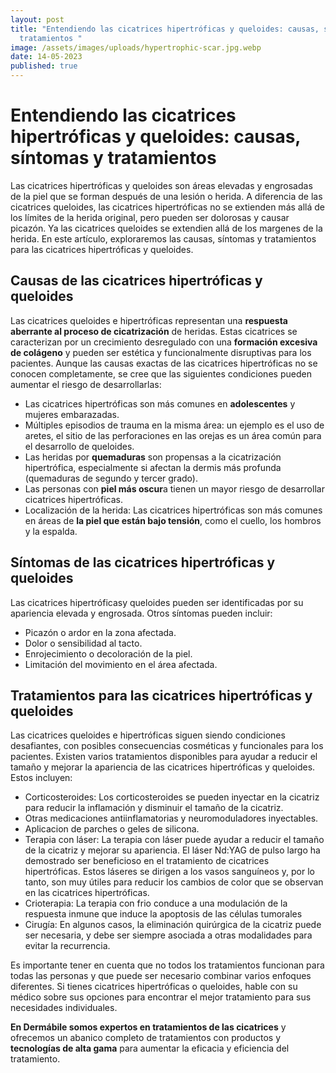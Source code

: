 ```yaml
---
layout: post
title: "Entendiendo las cicatrices hipertróficas y queloides: causas, síntomas y
  tratamientos "
image: /assets/images/uploads/hypertrophic-scar.jpg.webp
date: 14-05-2023
published: true
---
```

# Entendiendo las cicatrices hipertróficas y queloides: causas, síntomas y tratamientos

Las cicatrices hipertróficas y queloides son áreas elevadas y engrosadas de la piel que se forman después de una lesión o herida. A diferencia de las cicatrices queloides, las cicatrices hipertróficas no se extienden más allá de los límites de la herida original, pero pueden ser dolorosas y causar picazón. Ya las cicatrices queloides se extendien allá de los margenes de la herida. En este artículo, exploraremos las causas, síntomas y tratamientos para las cicatrices hipertróficas y queloides.

## Causas de las cicatrices hipertróficas y queloides

Las cicatrices queloides e hipertróficas representan una **respuesta aberrante al proceso de cicatrización** de heridas. Estas cicatrices se caracterizan por un crecimiento desregulado con una **formación excesiva de colágeno** y pueden ser estética y funcionalmente disruptivas para los pacientes. Aunque las causas exactas de las cicatrices hipertróficas no se conocen completamente, se cree que las siguientes condiciones pueden aumentar el riesgo de desarrollarlas:

* Las cicatrices hipertróficas son más comunes en **adolescentes** y mujeres embarazadas.
* Múltiples episodios de trauma en la misma área: un ejemplo es el uso de aretes, el sitio de las perforaciones en las orejas es un área común para el desarrollo de queloides.
* Las heridas por **quemaduras** son propensas a la cicatrización hipertrófica, especialmente si afectan la dermis más profunda (quemaduras de segundo y tercer grado).
* Las personas con **piel más oscur**a tienen un mayor riesgo de desarrollar cicatrices hipertróficas.
* Localización de la herida: Las cicatrices hipertróficas son más comunes en áreas de **la piel que están bajo tensión**, como el cuello, los hombros y la espalda.

## Síntomas de las cicatrices hipertróficas y queloides

Las cicatrices hipertróficasy queloides pueden ser identificadas por su apariencia elevada y engrosada. Otros síntomas pueden incluir:

* Picazón o ardor en la zona afectada.
* Dolor o sensibilidad al tacto.
* Enrojecimiento o decoloración de la piel.
* Limitación del movimiento en el área afectada.

## Tratamientos para las cicatrices hipertróficas y queloides

Las cicatrices queloides e hipertróficas siguen siendo condiciones desafiantes, con posibles consecuencias cosméticas y funcionales para los pacientes. Existen varios tratamientos disponibles para ayudar a reducir el tamaño y mejorar la apariencia de las cicatrices hipertróficas y queloides. Estos incluyen:

* Corticosteroides: Los corticosteroides se pueden inyectar en la cicatriz para reducir la inflamación y disminuir el tamaño de la cicatriz.
* Otras medicaciones antiinflamatorias y neuromoduladores inyectables.
* Aplicacion de parches o geles de silicona.
* Terapia con láser: La terapia con láser puede ayudar a reducir el tamaño de la cicatriz y mejorar su apariencia. El láser Nd:YAG de pulso largo ha demostrado ser beneficioso en el tratamiento de cicatrices hipertróficas. Estos láseres se dirigen a los vasos sanguíneos y, por lo tanto, son muy útiles para reducir los cambios de color que se observan en las cicatrices hipertróficas.
* Crioterapia: La terapia con frio conduce a una modulación de la respuesta inmune que induce la apoptosis de las células tumorales
* Cirugía: En algunos casos, la eliminación quirúrgica de la cicatriz puede ser necesaria, y debe ser siempre asociada a otras modalidades para evitar la recurrencia.

Es importante tener en cuenta que no todos los tratamientos funcionan para todas las personas y que puede ser necesario combinar varios enfoques diferentes. Si tienes cicatrices hipertróficas o queloides, hable con su médico sobre sus opciones para encontrar el mejor tratamiento para sus necesidades individuales. 

**En Dermábile somos expertos en tratamientos de las cicatrices** y ofrecemos un abanico completo de tratamientos con productos y **tecnologías de alta gama** para aumentar la eficacia y eficiencia del tratamiento.